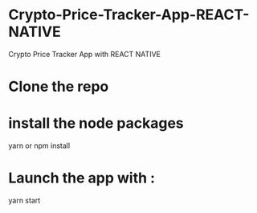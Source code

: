 # Crypto-Price-Tracker-App-REACT-NATIVE
Crypto Price Tracker App with REACT NATIVE


# Clone the repo

# install the node packages
yarn or npm install 

# Launch the app with :
yarn start
